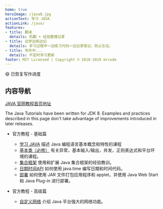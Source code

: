 ```yaml
---
home: true
heroImage: /java8.jpg
actionText: 学习 JAVA
actionLink: /java/
features:
- title: 翻译
  details: 机翻 + 经验整理记录
- title: 边学边练边记
  details: 学习过程中一边练习代码一边记录笔记，防止忘记。
- title: 写作中...
  details: 不定时学习更新
footer: MIT Licensed | Copyright © 2018-2019 mrcode
---
```


:smile: 已恢复写作进度

## 内容导航

[JAVA 官网教程首页地址](https://docs.oracle.com/javase/tutorial/index.html)

The Java Tutorials have been written for JDK 8. Examples and practices described in this page don't take advantage of improvements introduced in later releases.

- 官方教程 - 基础篇
  - [学习 JAVA](/java/) 描述 Java 编程语言基本概念和特性的课程
  - [基本类（必修）](/essential/) 有关异常，基本输入/输出，并发，正则表达式和平台环境的课程。
  - [集合框架](/collections/) 使用和扩展 Java 集合框架的经验教训。
  - [日期时间API](/datetime/) 如何使用 java.time 编写日期和时间代码。
  - [部署](/deployment/) 如何使用 JAR 文件打包应用程序和 applet，并使用 Java Web Start 和 Java Plug-in 进行部署。

- 官方教程 - 高级篇
  - [自定义网络](/networking/) 介绍 Java 平台强大的网络功能。
